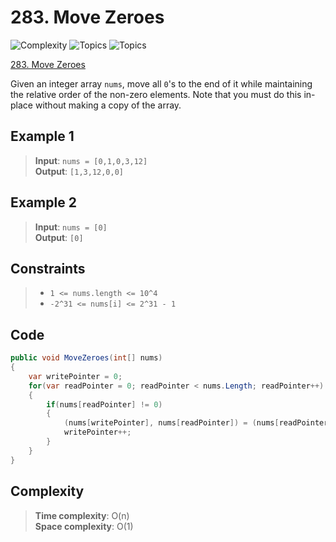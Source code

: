 # 283. Move Zeroes

![Complexity](https://img.shields.io/badge/easy-green)
![Topics](https://img.shields.io/badge/array-blue)
![Topics](https://img.shields.io/badge/two_pointers-blue)

[283. Move Zeroes](https://leetcode.com/problems/move-zeroes/description/)

Given an integer array `nums`, move all `0`'s to the end of it while maintaining the relative order of the non-zero elements.
Note that you must do this in-place without making a copy of the array.


## Example 1
> **Input**: `nums = [0,1,0,3,12]`  
> **Output**: `[1,3,12,0,0]`

## Example 2
> **Input**: `nums = [0]`  
> **Output**: `[0]`

## Constraints
> - `1 <= nums.length <= 10^4`  
> - `-2^31 <= nums[i] <= 2^31 - 1`

## Code
```csharp
public void MoveZeroes(int[] nums)
{
    var writePointer = 0;
    for(var readPointer = 0; readPointer < nums.Length; readPointer++)
    {
        if(nums[readPointer] != 0)
        {
            (nums[writePointer], nums[readPointer]) = (nums[readPointer], nums[writePointer]);
            writePointer++;
        }
    }
}
```

## Complexity

> **Time complexity**: O(n)  
> **Space complexity**: O(1)